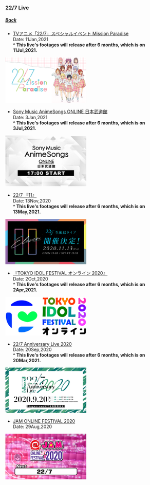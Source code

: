 ### 22/7 Live
##### [Back](../../readme.md)

- [TVアニメ「22/7」スペシャルイベント Mission Paradise](227Live/TVAnime_MissionParadise.md)<br>
Date: 11Jan,2021<br>
<b>^ This live's footages will release after 6 months, which is on 11Jul,2021.</b><br>
<img src="../../Img/227Live/img_TVAnime_MissionParadise.png" width="50%">

- [Sony Music AnimeSongs ONLINE 日本武道館](227Live/SonyMusic_Budokan.md)<br>
Date: 3Jan,2021<br>
<b>^ This live's footages will release after 6 months, which is on 3Jul,2021.</b><br>
<img src="../../Img/227Live/img_SonyMusic_Budokan.jpg" width="50%">

- [22/7 『11』](227Live/11_Live.md)<br>
Date: 13Nov,2020<br>
<b>^ This live's footages will release after 6 months, which is on 13May,2021.</b><br>
<img src="../../Img/227Live/img_live_11.jpg" width="50%">

- [『TOKYO IDOL FESTIVAL オンライン 2020』](227Live/TIF2020Online.md)<br>
Date: 2Oct,2020<br>
<b>^ This live's footages will release after 6 months, which is on 2Apr,2021.</b><br>
<img src="../../Img/227Live/img_TIF2020Online.png" width="50%">

- [22/7 Anniversary Live 2020](227Live/Ann_Live_2020.md)<br>
Date: 20Sep,2020<br>
<b>^ This live's footages will release after 6 months, which is on 20Mar,2021.</b><br>
<img src="../../Img/227Live/img_live_2020anniversary.jpg" width="50%">

- [JAM ONLINE FESTIVAL 2020](227Live/JAM_Online_2020.md)<br>
Date: 29Aug,2020<br>
<img src="../../Img/227Live/JAM_Online_Fest_2020.png" width="50%">
